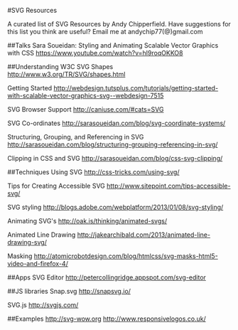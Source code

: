#SVG Resources

A curated list of SVG Resources by Andy Chipperfield. Have suggestions for this list you think are useful? Email me at andychip77(@)gmail.com 


##Talks
Sara Soueidan: Styling and Animating Scalable Vector Graphics with CSS 
https://www.youtube.com/watch?v=hI9roqOKKO8

##Understanding
W3C SVG Shapes
http://www.w3.org/TR/SVG/shapes.html

Getting Started
http://webdesign.tutsplus.com/tutorials/getting-started-with-scalable-vector-graphics-svg--webdesign-7515

SVG Browser Support
http://caniuse.com/#cats=SVG

SVG Co-ordinates
http://sarasoueidan.com/blog/svg-coordinate-systems/

Structuring, Grouping, and Referencing in SVG
http://sarasoueidan.com/blog/structuring-grouping-referencing-in-svg/

Clipping in CSS and SVG
http://sarasoueidan.com/blog/css-svg-clipping/


##Techniques
Using SVG
http://css-tricks.com/using-svg/

Tips for Creating Accessible SVG
http://www.sitepoint.com/tips-accessible-svg/

SVG styling
http://blogs.adobe.com/webplatform/2013/01/08/svg-styling/

Animating SVG's
http://oak.is/thinking/animated-svgs/

Animated Line Drawing
http://jakearchibald.com/2013/animated-line-drawing-svg/

Masking
http://atomicrobotdesign.com/blog/htmlcss/svg-masks-html5-video-and-firefox-4/

##Apps
SVG Editor
http://petercollingridge.appspot.com/svg-editor


##JS libraries
Snap.svg
http://snapsvg.io/

SVG.js
http://svgjs.com/

##Examples
http://svg-wow.org
http://www.responsivelogos.co.uk/
